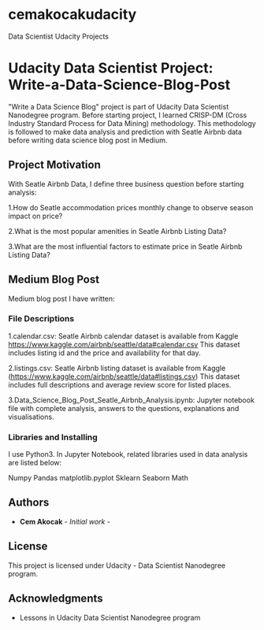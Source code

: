 # cemakocakudacity
Data Scientist Udacity Projects
# Udacity Data Scientist Project: Write-a-Data-Science-Blog-Post 

"Write a Data Science Blog" project is part of Udacity Data Scientist Nanodegree program. Before starting project, I learned CRISP-DM (Cross Industry Standard Process for Data Mining) methodology. This methodology is followed to make data analysis and prediction with Seatle Airbnb data before writing data science blog post in Medium.

## Project Motivation

With Seatle Airbnb Data, I define three business question before starting analysis:

1.How do Seatle accommodation prices monthly change to observe season impact on price?

2.What is the most popular amenities in Seatle Airbnb Listing Data?

3.What are the most influential factors to estimate price in Seatle Airbnb Listing Data?

## Medium Blog Post
Medium blog post I have written:

### File Descriptions

1.calendar.csv: Seatle Airbnb calendar dataset is available from Kaggle https://www.kaggle.com/airbnb/seattle/data#calendar.csv This dataset includes listing id and the price and availability for that day. 

2.listings.csv: Seatle Airbnb listing dataset is available from Kaggle (https://www.kaggle.com/airbnb/seattle/data#listings.csv) This dataset includes full descriptions and average review score for listed places. 

3.Data_Science_Blog_Post_Seatle_Airbnb_Analysis.ipynb: Jupyter notebook file with complete analysis, answers to the questions, explanations and visualisations.

### Libraries and Installing

I use Python3. In Jupyter Notebook, related libraries used in data analysis are listed below:

Numpy
Pandas
matplotlib.pyplot
Sklearn
Seaborn
Math

## Authors

* **Cem Akocak** - *Initial work* - 


## License

This project is licensed under Udacity - Data Scientist Nanodegree program.

## Acknowledgments

* Lessons in Udacity Data Scientist Nanodegree program 


